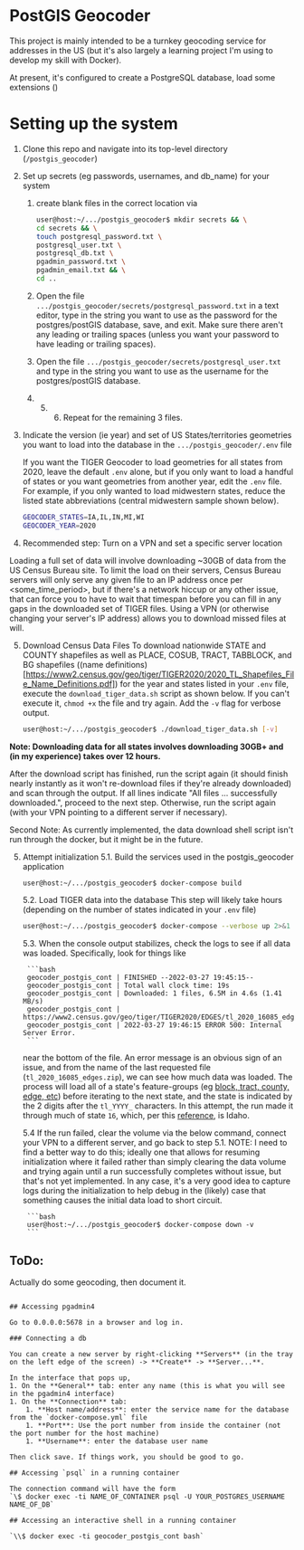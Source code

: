 # PostGIS Geocoder

This project is mainly intended to be a turnkey geocoding service for addresses in the US (but it's also largely a learning project I'm using to develop my skill with Docker).

At present, it's configured to create a PostgreSQL database, load some extensions ()

# Setting up the system

1. Clone this repo and navigate into its top-level directory (`/postgis_geocoder`)

2. Set up secrets (eg passwords, usernames, and db_name) for your system
    1. create blank files in the correct location via

       ```bash
       user@host:~/.../postgis_geocoder$ mkdir secrets && \
       cd secrets && \
       touch postgresql_password.txt \
       postgresql_user.txt \
       postgresql_db.txt \
       pgadmin_password.txt \
       pgadmin_email.txt && \
       cd ..
       ```

    2. Open the file `.../postgis_geocoder/secrets/postgresql_password.txt` in a text editor, type in the string you want to use as the password for the postgres/postGIS database, save, and exit. Make sure there aren't any leading or trailing spaces (unless you want your password to have leading or trailing spaces).
    3. Open the file `.../postgis_geocoder/secrets/postgresql_user.txt` and type in the string you want to use as the username for the postgres/postGIS database.
    4. 5. 6. Repeat for the remaining 3 files.

3. Indicate the version (ie year) and set of US States/territories geometries you want to load into the database in the `.../postgis_geocoder/.env` file

    If you want the TIGER Geocoder to load geometries for all states from 2020, leave the default `.env` alone, but if you only want to load a handful of states or you want geometries from another year, edit the `.env` file. For example, if you only wanted to load midwestern states, reduce the listed state abbreviations (central midwestern sample shown below).

    ```bash
    GEOCODER_STATES=IA,IL,IN,MI,WI
    GEOCODER_YEAR=2020
    ```

4. Recommended step: Turn on a VPN and set a specific server location

Loading a full set of data will involve downloading ~30GB of data from the US Census Bureau site. To limit the load on their servers, Census Bureau servers will only serve any given file to an IP address once per <some_time_period>, but if there's a network hiccup or any other issue, that can force you to have to wait that timespan before you can fill in any gaps in the downloaded set of TIGER files. Using a VPN (or otherwise changing your server's IP address) allows you to download missed files at will.

5. Download Census Data Files
To download nationwide STATE and COUNTY shapefiles as well as PLACE, COSUB, TRACT, TABBLOCK, and BG shapefiles ((name definitions)[https://www2.census.gov/geo/tiger/TIGER2020/2020_TL_Shapefiles_File_Name_Definitions.pdf]) for the year and states listed in your `.env` file, execute the `download_tiger_data.sh` script as shown below. If you can't execute it, `chmod +x` the file and try again. Add the `-v` flag for verbose output.

    ```bash
    user@host:~/.../postgis_geocoder$ ./download_tiger_data.sh [-v]
    ```

**Note: Downloading data for all states involves downloading 30GB+ and (in my experience) takes over 12 hours.**

After the download script has finished, run the script again (it should finish nearly instantly as it won't re-download files if they're already downloaded) and scan through the output. If all lines indicate "All files ... successfully downloaded.", proceed to the next step. Otherwise, run the script again (with your VPN pointing to a different server if necessary).

Second Note: As currently implemented, the data download shell script isn't run through the docker, but it might be in the future.

5. Attempt initialization
    5.1. Build the services used in the postgis_geocoder application

    ```bash
    user@host:~/.../postgis_geocoder$ docker-compose build
    ```

    5.2. Load TIGER data into the database
    This step will likely take hours (depending on the number of states indicated in your `.env` file)

    ```bash
    user@host:~/.../postgis_geocoder$ docker-compose --verbose up 2>&1 | tee compose_up_logs_02.txt
    ```

    5.3. When the console output stabilizes, check the logs to see if all data was loaded. Specifically, look for things like

        ```bash
        geocoder_postgis_cont | FINISHED --2022-03-27 19:45:15--
        geocoder_postgis_cont | Total wall clock time: 19s
        geocoder_postgis_cont | Downloaded: 1 files, 6.5M in 4.6s (1.41 MB/s)
        geocoder_postgis_cont | https://www2.census.gov/geo/tiger/TIGER2020/EDGES/tl_2020_16085_edges.zip:
        geocoder_postgis_cont | 2022-03-27 19:46:15 ERROR 500: Internal Server Error.
        ```

    near the bottom of the file. An error message is an obvious sign of an issue, and from the name of the last requested file (`tl_2020_16085_edges.zip`), we can see how much data was loaded. The process will load all of a state's feature-groups (eg [block, tract, county, edge, etc](https://www2.census.gov/geo/pdfs/maps-data/data/tiger/tgrshp2020/TGRSHP2020_TechDoc.pdf)) before iterating to the next state, and the state is indicated by the 2 digits after the `tl_YYYY_` characters. In this attempt, the run made it through much of state `16`, which, per this [reference](https://www2.census.gov/geo/docs/reference/state.txt), is Idaho.

    5.4 If the run failed, clear the volume via the below command, connect your VPN to a different server, and go back to step 5.1.
    NOTE: I need to find a better way to do this; ideally one that allows for resuming initialization where it failed rather than simply clearing the data volume and trying again until a run successfully completes without issue, but that's not yet implemented. In any case, it's a very good idea to capture logs during the initialization to help debug in the (likely) case that something causes the initial data load to short circuit.
    
        ```bash
        user@host:~/.../postgis_geocoder$ docker-compose down -v
        ```


## ToDo:
Actually do some geocoding, then document it.


```

## Accessing pgadmin4

Go to 0.0.0.0:5678 in a browser and log in.

### Connecting a db

You can create a new server by right-clicking **Servers** (in the tray on the left edge of the screen) -> **Create** -> **Server...**.

In the interface that pops up, 
1. On the **General** tab: enter any name (this is what you will see in the pgadmin4 interface) 
1. On the **Connection** tab:
	1. **Host name/address**: enter the service name for the database from the `docker-compose.yml` file
	1. **Port**: Use the port number from inside the container (not the port number for the host machine)
	1. **Username**: enter the database user name

Then click save. If things work, you should be good to go.

## Accessing `psql` in a running container

The connection command will have the form
`\$ docker exec -ti NAME_OF_CONTAINER psql -U YOUR_POSTGRES_USERNAME NAME_OF_DB`

## Accessing an interactive shell in a running container

`\\$ docker exec -ti geocoder_postgis_cont bash`